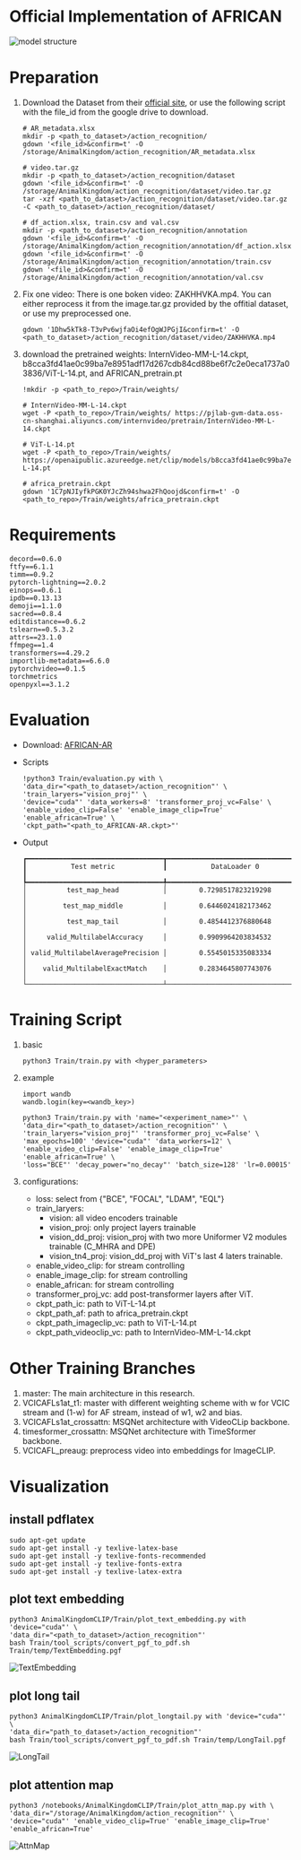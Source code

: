 # Official Implementation of AFRICAN
![model structure](assets/3_4_ModelStructureAF.png)

# Preparation
1. Download the Dataset from their [official site](https://github.com/sutdcv/Animal-Kingdom), or use the following script with the file_id from the google drive to download.
    ```
    # AR_metadata.xlsx
    mkdir -p <path_to_dataset>/action_recognition/
    gdown '<file_id>&confirm=t' -O /storage/AnimalKingdom/action_recognition/AR_metadata.xlsx

    # video.tar.gz
    mkdir -p <path_to_dataset>/action_recognition/dataset
    gdown '<file_id>&confirm=t' -O /storage/AnimalKingdom/action_recognition/dataset/video.tar.gz
    tar -xzf <path_to_dataset>/action_recognition/dataset/video.tar.gz -C <path_to_dataset>/action_recognition/dataset/

    # df_action.xlsx, train.csv and val.csv
    mkdir -p <path_to_dataset>/action_recognition/annotation
    gdown '<file_id>&confirm=t' -O /storage/AnimalKingdom/action_recognition/annotation/df_action.xlsx
    gdown '<file_id>&confirm=t' -O /storage/AnimalKingdom/action_recognition/annotation/train.csv
    gdown '<file_id>&confirm=t' -O /storage/AnimalKingdom/action_recognition/annotation/val.csv
    ```

2. Fix one video: There is one boken video: ZAKHHVKA.mp4. You can either reprocess it from the image.tar.gz provided by the offitial dataset, or use my preprocessed one.
    ```
    gdown '1Dhw5kTk8-T3vPv6wjfaOi4efOgWJPGjI&confirm=t' -O <path_to_dataset>/action_recognition/dataset/video/ZAKHHVKA.mp4
    ```

3. download the pretrained weights: InternVideo-MM-L-14.ckpt, b8cca3fd41ae0c99ba7e8951adf17d267cdb84cd88be6f7c2e0eca1737a03836/ViT-L-14.pt, and AFRICAN_pretrain.pt
    ```
    !mkdir -p <path_to_repo>/Train/weights/

    # InternVideo-MM-L-14.ckpt
    wget -P <path_to_repo>/Train/weights/ https://pjlab-gvm-data.oss-cn-shanghai.aliyuncs.com/internvideo/pretrain/InternVideo-MM-L-14.ckpt

    # ViT-L-14.pt
    wget -P <path_to_repo>/Train/weights/ https://openaipublic.azureedge.net/clip/models/b8cca3fd41ae0c99ba7e8951adf17d267cdb84cd88be6f7c2e0eca1737a03836/ViT-L-14.pt

    # africa_pretrain.ckpt
    gdown '1C7pNJIyfkPGK0YJcZh94shwa2FhQoojd&confirm=t' -O <path_to_repo>/Train/weights/africa_pretrain.ckpt
    ```

# Requirements
```
decord==0.6.0
ftfy==6.1.1
timm==0.9.2
pytorch-lightning==2.0.2
einops==0.6.1
ipdb==0.13.13
demoji==1.1.0
sacred==0.8.4
editdistance==0.6.2
tslearn==0.5.3.2
attrs==23.1.0
ffmpeg==1.4
transformers==4.29.2
importlib-metadata==6.6.0
pytorchvideo==0.1.5
torchmetrics
openpyxl==3.1.2
```

# Evaluation
- Download: [AFRICAN-AR](https://drive.google.com/file/d/1-13Spd3yWsFON21TRLLqVWue5s1rOpmA/view?usp=sharing)

- Scripts
    ```
    !python3 Train/evaluation.py with \
    'data_dir="<path_to_dataset>/action_recognition"' \
    'train_laryers="vision_proj"' \
    'device="cuda"' 'data_workers=8' 'transformer_proj_vc=False' \
    'enable_video_clip=False' 'enable_image_clip=True' 'enable_african=True' \
    'ckpt_path="<path_to_AFRICAN-AR.ckpt>"'
    ```

- Output
    ```
    ┏━━━━━━━━━━━━━━━━━━━━━━━━━━━━━━━━━━┳━━━━━━━━━━━━━━━━━━━━━━━━━━━━━━━━━━┓
    ┃           Test metric            ┃           DataLoader 0           ┃
    ┡━━━━━━━━━━━━━━━━━━━━━━━━━━━━━━━━━━╇━━━━━━━━━━━━━━━━━━━━━━━━━━━━━━━━━━┩
    │          test_map_head           │        0.7298517823219298        │
    │         test_map_middle          │        0.6446024182173462        │
    │          test_map_tail           │        0.4854412376880648        │
    │     valid_MultilabelAccuracy     │        0.9909964203834532        │
    │ valid_MultilabelAveragePrecision │        0.5545015335083334        │
    │    valid_MultilabelExactMatch    │        0.2834645807743076        │
    └──────────────────────────────────┴──────────────────────────────────┘    
    ```

# Training Script
1. basic
    ```
    python3 Train/train.py with <hyper_parameters>
    ```

2. example
    ```
    import wandb
    wandb.login(key=<wandb_key>)

    python3 Train/train.py with 'name="<experiment_name>"' \
    'data_dir="<path_to_dataset>/action_recognition"' \
    'train_laryers="vision_proj"' 'transformer_proj_vc=False' \
    'max_epochs=100' 'device="cuda"' 'data_workers=12' \
    'enable_video_clip=False' 'enable_image_clip=True' 'enable_african=True' \
    'loss="BCE"' 'decay_power="no_decay"' 'batch_size=128' 'lr=0.00015' 
    ```

3. configurations:
    - loss: select from {"BCE", "FOCAL", "LDAM", "EQL"}
    - train_laryers: 
        - vision: all video encoders trainable
        - vision_proj: only project layers trainable
        - vision_dd_proj: vision_proj with two more Uniformer V2 modules trainable (C_MHRA and DPE)
        - vision_tn4_proj: vision_dd_proj with ViT's last 4 laters trainable.
    - enable_video_clip: for stream controlling
    - enable_image_clip: for stream controlling
    - enable_african: for stream controlling
    - transformer_proj_vc: add post-transformer layers after ViT.
    - ckpt_path_ic: path to ViT-L-14.pt
    - ckpt_path_af: path to africa_pretrain.ckpt
    - ckpt_path_imageclip_vc: path to ViT-L-14.pt
    - ckpt_path_videoclip_vc: path to InternVideo-MM-L-14.ckpt

# Other Training Branches
1. master: The main architecture in this research.
2. VCICAFLs1at_t1: master with different weighting scheme with w for VCIC stream and (1-w) for AF stream, instead of w1, w2 and bias.
3. VCICAFLs1at_crossattn: MSQNet architecture with VideoCLip backbone.
4. timesformer_crossattn: MSQNet architecture with TimeSformer backbone.
5. VCICAFL_preaug: preprocess video into embeddings for ImageCLIP.

# Visualization
## install pdflatex
```
sudo apt-get update
sudo apt-get install -y texlive-latex-base
sudo apt-get install -y texlive-fonts-recommended
sudo apt-get install -y texlive-fonts-extra
sudo apt-get install -y texlive-latex-extra
```

## plot text embedding
```
python3 AnimalKingdomCLIP/Train/plot_text_embedding.py with 'device="cuda"' \
'data_dir="<path_to_dataset>/action_recognition"'
bash Train/tool_scripts/convert_pgf_to_pdf.sh Train/temp/TextEmbedding.pgf
```
![TextEmbedding](assets/TextEmbedding.png)


## plot long tail
```
python3 AnimalKingdomCLIP/Train/plot_longtail.py with 'device="cuda"' \
'data_dir="path_to_dataset>/action_recognition"'
bash Train/tool_scripts/convert_pgf_to_pdf.sh Train/temp/LongTail.pgf
```
![LongTail](assets/LongTail.png)

## plot attention map
```
python3 /notebooks/AnimalKingdomCLIP/Train/plot_attn_map.py with \
'data_dir="/storage/AnimalKingdom/action_recognition"' \
'device="cuda"' 'enable_video_clip=True' 'enable_image_clip=True' 'enable_african=True'
```
![AttnMap](assets/AttnMap.png)